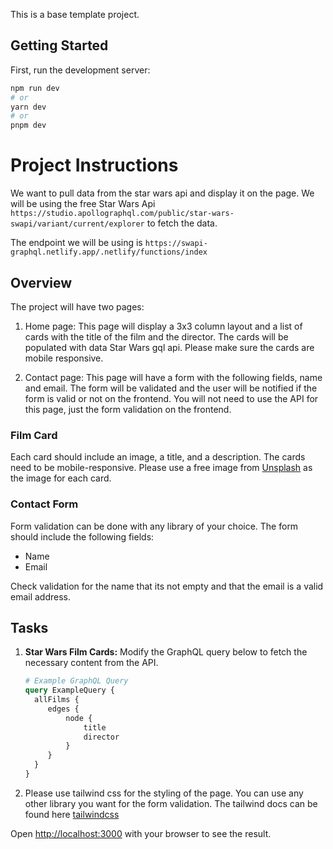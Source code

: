 This is a base template project.

## Getting Started

First, run the development server:

```bash
npm run dev
# or
yarn dev
# or
pnpm dev
```

# Project Instructions

We want to pull data from the star wars api and display it on the page. We will be using the free Star Wars Api `https://studio.apollographql.com/public/star-wars-swapi/variant/current/explorer` to fetch the data.

The endpoint we will be using is `https://swapi-graphql.netlify.app/.netlify/functions/index`


## Overview

The project will have two pages:

1. Home page: This page will display a 3x3 column layout and a list of cards with the title of the film and the director. The cards will be populated with data Star Wars gql api. Please make sure the cards are mobile responsive.

2. Contact page: This page will have a form with the following fields, name and email. The form will be validated and the user will be notified if the form is valid or not on the frontend. You will not need to use the API for this page, just the form validation on the frontend.

### Film Card

Each card should include an image, a title, and a description. The cards need to be mobile-responsive. Please use a free image from [Unsplash](https://unsplash.com/) as the image for each card.

### Contact Form

Form validation can be done with any library of your choice. The form should include the following fields:

- Name
- Email

Check validation for the name that its not empty and that the email is a valid email address.

## Tasks

1. **Star Wars Film Cards:** Modify the GraphQL query below to fetch the necessary content from the API.

   ```graphql
   # Example GraphQL Query
   query ExampleQuery {
     allFilms {
        edges {
            node {
                title
                director
            }
        }
     }
   }
    ```
2. Please use tailwind css for the styling of the page. You can use any other library you want for the form validation. The tailwind docs can be found here [tailwindcss](https://tailwindcss.com/docs/installation)

Open [http://localhost:3000](http://localhost:3000) with your browser to see the result.
